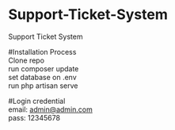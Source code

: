 # Support-Ticket-System
Support Ticket System

#Installation Process </br>
Clone repo </br>
run composer update</br>
set database on .env</br>
run php artisan serve</br>

#Login credential </br>
email: admin@admin.com</br>
pass: 12345678

